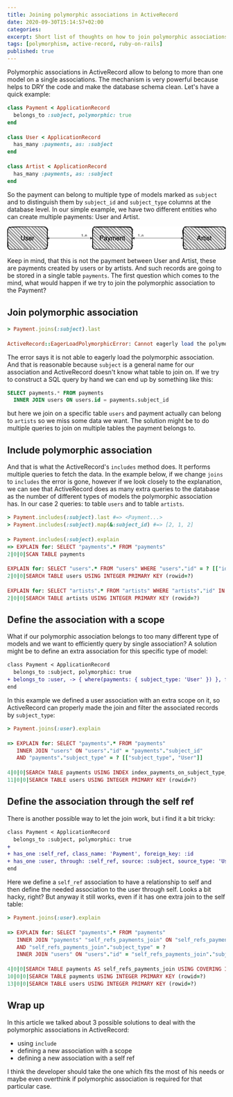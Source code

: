 ```yaml
---
title: Joining polymorphic associations in ActiveRecord
date: 2020-09-30T15:14:57+02:00
categories:
excerpt: Short list of thoughts on how to join polymorphic associations in ActiveRecord and why it cannot be loaded eagerly.
tags: [polymorphism, active-record, ruby-on-rails]
published: true
---
```


Polymorphic associations in ActiveRecord allow to belong to more than one model
on a single associations. The mechanism is very powerful because helps to DRY
the code and make the database schema clean. Let's have a quick example:

```ruby
class Payment < ApplicationRecord
  belongs_to :subject, polymorphic: true
end

class User < ApplicationRecord
  has_many :payments, as: :subject
end

class Artist < ApplicationRecord
  has_many :payments, as: :subject
end
```

So the payment can belong to multiple type of models marked as `subject` and to distinguish 
them by `subject_id` and `subject_type` columns at the database level. In our simple example,
we have two different entities who can create multiple payments: User and Artist.

<img src='/images/joining-polymorphic-associations/schema.png' alt='db-schema'>

Keep in mind, that this is not the payment between User and Artist, these are payments created
by users or by artists. And such records are going to be stored in a single table `payments`.
The first question which comes to the mind, what would happen if we try to join the polymorphic
association to the Payment?

## Join polymorphic association

```ruby
> Payment.joins(:subject).last

ActiveRecord::EagerLoadPolymorphicError: Cannot eagerly load the polymorphic association :subject
```

The error says it is not able to eagerly load the polymorphic association. And that is reasonable
because `subject` is a general name for our association and ActiveRecord doesn't know what table 
to join on. If we try to construct a SQL query by hand we can end up by something like this:

```sql
SELECT payments.* FROM payments
  INNER JOIN users ON users.id = payments.subject_id
```

but here we join on a specific table `users` and payment actually can belong to `artists` so
we miss some data we want. The solution might be to do multiple queries to join on multiple
tables the payment belongs to.

## Include polymorphic association

And that is what the ActiveRecord's `includes` method does.
It performs multiple queries to fetch the data. In the example below, if we change
`joins` to `includes` the error is gone, however if we look closely to the explanation,
we can see that ActiveRecord does as many extra queries to the database as the number of
different types of models the polymorphic association has.
In our case 2 queries: to table `users` and to table `artists`.

```ruby
> Payment.includes(:subject).last #=> <Payment...>
> Payment.includes(:subject).map(&:subject_id) #=> [2, 1, 2]

> Payment.includes(:subject).explain
=> EXPLAIN for: SELECT "payments".* FROM "payments"
2|0|0|SCAN TABLE payments

EXPLAIN for: SELECT "users".* FROM "users" WHERE "users"."id" = ? [["id", 2]]
2|0|0|SEARCH TABLE users USING INTEGER PRIMARY KEY (rowid=?)

EXPLAIN for: SELECT "artists".* FROM "artists" WHERE "artists"."id" IN (?, ?) [["id", 1], ["id", 2]]
2|0|0|SEARCH TABLE artists USING INTEGER PRIMARY KEY (rowid=?)

```

## Define the association with a scope

What if our polymorphic association belongs to too many different type of models and we want
to efficiently query by single association? A solution might be to define an extra association
for this specific type of model:

```diff
class Payment < ApplicationRecord
  belongs_to :subject, polymorphic: true
+ belongs_to :user, -> { where(payments: { subject_type: 'User' }) }, foreign_key: 'subject_id'
end
```

In this example we defined a user association with an extra scope on it, so
ActiveRecord can properly made the join and filter the associated records by `subject_type`:

```ruby
> Payment.joins(:user).explain

=> EXPLAIN for: SELECT "payments".* FROM "payments"
   INNER JOIN "users" ON "users"."id" = "payments"."subject_id"
   AND "payments"."subject_type" = ? [["subject_type", "User"]]

4|0|0|SEARCH TABLE payments USING INDEX index_payments_on_subject_type_and_subject_id (subject_type=?)
11|0|0|SEARCH TABLE users USING INTEGER PRIMARY KEY (rowid=?)
```

## Define the association through the self ref

There is another possible way to let the join work, but i find it a bit tricky:

```diff
class Payment < ApplicationRecord
  belongs_to :subject, polymorphic: true
+
+ has_one :self_ref, class_name: 'Payment', foreign_key: :id
+ has_one :user, through: :self_ref, source: :subject, source_type: 'User'
end
```

Here we define a `self_ref` association to have a relationship to self and then
define the needed association to the user through self. Looks a bit hacky, right?
But anyway it still works, even if it has one extra join to the self table:

```ruby
> Payment.joins(:user).explain

=> EXPLAIN for: SELECT "payments".* FROM "payments"
   INNER JOIN "payments" "self_refs_payments_join" ON "self_refs_payments_join"."id" = "payments"."id"
   AND "self_refs_payments_join"."subject_type" = ?
   INNER JOIN "users" ON "users"."id" = "self_refs_payments_join"."subject_id" [["subject_type", "User"]]

4|0|0|SEARCH TABLE payments AS self_refs_payments_join USING COVERING INDEX index_payments_on_subject_type_and_subject_id (subject_type=?)
10|0|0|SEARCH TABLE payments USING INTEGER PRIMARY KEY (rowid=?)
13|0|0|SEARCH TABLE users USING INTEGER PRIMARY KEY (rowid=?)

```

## Wrap up

In this article we talked about 3 possible solutions to deal with the polymorphic associations
in ActiveRecord:

* using `include`
* defining a new association with a scope
* defining a new association with a self ref

I think the developer should take the one which fits the most of his needs or maybe even
overthink if polymorphic association is required for that particular case.
